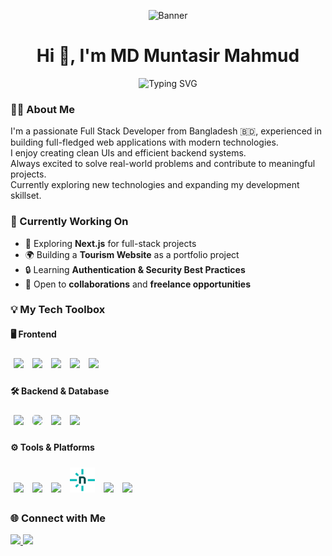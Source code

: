 <!-- BANNER IMAGE -->
<p align="center">
  <img src="https://i.ibb.co.com/6c31b2dV/Picsart-25-08-02-02-30-12-152.jpg" alt="Banner" width="100%" style="object-fit: cover; height: 250px;" />
</p>

<!-- NAME AND TITLE -->
<h1 align="center">Hi 👋, I'm MD Muntasir Mahmud</h1>

<!-- TYPING ANIMATION -->
<p align="center">
  <img src="https://readme-typing-svg.demolab.com?font=Fira+Code&size=22&pause=1000&color=36BCF7&center=true&vCenter=true&width=435&lines=Full+Stack+Web+Developer;MERN+Stack+Enthusiast;Firebase+%7C+Tailwind+%7C+Next.js;Clean+Code+%7C+Performance+%7C+Security;Let's+build+something+great!" alt="Typing SVG" />
</p>

<!-- ABOUT ME -->
### 👨‍💻 About Me

I'm a passionate Full Stack Developer from Bangladesh 🇧🇩, experienced in building full-fledged web applications with modern technologies.  
I enjoy creating clean UIs and efficient backend systems.  
Always excited to solve real-world problems and contribute to meaningful projects.  
Currently exploring new technologies and expanding my development skillset.

<!-- CURRENT ACTIVITIES -->
### 📌 Currently Working On

- 🚀 Exploring **Next.js** for full-stack projects  
- 🌍 Building a **Tourism Website** as a portfolio project  
- 🔒 Learning **Authentication & Security Best Practices**  
- 💼 Open to **collaborations** and **freelance opportunities**

<!-- SKILLS -->
### 💡 My Tech Toolbox

#### 🖥️ Frontend
<p>
  <img src="https://cdn.jsdelivr.net/gh/devicons/devicon/icons/react/react-original.svg" width="40px" style="margin: 5px;" />
  <img src="https://cdn.jsdelivr.net/gh/devicons/devicon/icons/javascript/javascript-original.svg" width="40px" style="margin: 5px;" />
  <img src="https://cdn.jsdelivr.net/gh/devicons/devicon/icons/html5/html5-original.svg" width="40px" style="margin: 5px;" />
  <img src="https://cdn.jsdelivr.net/gh/devicons/devicon/icons/css3/css3-original.svg" width="40px" style="margin: 5px;" />       
  <img src="https://cdn.jsdelivr.net/gh/devicons/devicon@latest/icons/tailwindcss/tailwindcss-original.svg" width="40px" style="margin: 5px;" />
</p>

#### 🛠️ Backend & Database
<p>
  <img src="https://cdn.jsdelivr.net/gh/devicons/devicon/icons/nodejs/nodejs-original.svg" width="40px" style="margin: 5px;" />
  <img src="https://cdn.jsdelivr.net/gh/devicons/devicon/icons/express/express-original.svg" width="40px" style="margin: 5px; background: white; border-radius: 5px;" />
  <img src="https://cdn.jsdelivr.net/gh/devicons/devicon/icons/mongodb/mongodb-original.svg" width="40px" style="margin: 5px;" />
  <img src="https://cdn.jsdelivr.net/gh/devicons/devicon/icons/firebase/firebase-plain.svg" width="40px" style="margin: 5px;" />
</p>

#### ⚙️ Tools & Platforms
<p>
  <img src="https://cdn.jsdelivr.net/gh/devicons/devicon/icons/git/git-original.svg" width="40px" style="margin: 5px;" />
  <img src="https://cdn.jsdelivr.net/gh/devicons/devicon/icons/github/github-original.svg" width="40px" style="margin: 5px;" />
  <img src="https://cdn.jsdelivr.net/gh/devicons/devicon/icons/vscode/vscode-original.svg" width="40px" style="margin: 5px;" />
  <img src="https://raw.githubusercontent.com/devicons/devicon/master/icons/netlify/netlify-original.svg" width="40px" style="margin: 5px;" />
  <img src="https://cdn.jsdelivr.net/gh/devicons/devicon/icons/vercel/vercel-original.svg" width="40px" style="margin: 5px;" />
  <img src="https://cdn.jsdelivr.net/gh/devicons/devicon/icons/postman/postman-original.svg" width="40px" style="margin: 5px;" />
</p>

<!-- SOCIAL LINKS -->
### 🌐 Connect with Me

<p>
  <a href="mailto:mdmuntasir.dev@gmail.com">
    <img src="https://img.shields.io/badge/Gmail-D14836?style=flat-square&logo=gmail&logoColor=white" />
  </a>
  <a href="https://www.linkedin.com/in/muntasirtonoy/">
    <img src="https://img.shields.io/badge/LinkedIn-0077B5?style=flat-square&logo=linkedin&logoColor=white" />
  </a>
  <a href="https://github.com/muntasirtonoy">
    <img src="https://img.shields.io/badge/GitHub-181717?style=flat-square&logo=github&
